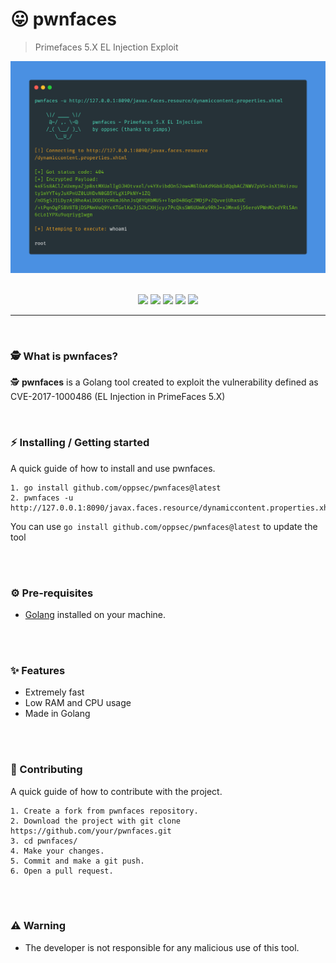 # 😛 pwnfaces
> Primefaces 5.X EL Injection Exploit

<div align="center">
    <img src="./assets/preview.png" width="850">
</div>

<br>

<p align="center">
    <img src="https://img.shields.io/github/license/oppsec/pwnfaces?color=cyan&logo=github&logoColor=cyan&style=for-the-badge">
    <img src="https://img.shields.io/github/issues/oppsec/pwnfaces?color=cyan&logo=github&logoColor=cyan&style=for-the-badge">
    <img src="https://img.shields.io/github/stars/oppsec/pwnfaces?color=cyan&label=STARS&logo=github&logoColor=cyan&style=for-the-badge">
    <img src="https://img.shields.io/github/forks/oppsec/pwnfaces?color=cyan&logo=github&logoColor=cyan&style=for-the-badge">
    <img src="https://img.shields.io/github/languages/code-size/oppsec/pwnfaces?color=cyan&logo=github&logoColor=cyan&style=for-the-badge">
</p>

___

<br>

### 🕵️ What is pwnfaces?
🕵️ **pwnfaces** is a Golang tool created to exploit the vulnerability defined as CVE-2017-1000486 (EL Injection in PrimeFaces 5.X)

<br>

### ⚡ Installing / Getting started

A quick guide of how to install and use pwnfaces.

```shell
1. go install github.com/oppsec/pwnfaces@latest
2. pwnfaces -u http://127.0.0.1:8090/javax.faces.resource/dynamiccontent.properties.xhtml
```

You can use `go install github.com/oppsec/pwnfaces@latest` to update the tool

<br><br>

### ⚙️ Pre-requisites
- [Golang](https://go.dev/dl/) installed on your machine.

<br><br>

### ✨ Features
- Extremely fast
- Low RAM and CPU usage
- Made in Golang

<br><br>

### 🔨 Contributing

A quick guide of how to contribute with the project.

```shell
1. Create a fork from pwnfaces repository.
2. Download the project with git clone https://github.com/your/pwnfaces.git
3. cd pwnfaces/
4. Make your changes.
5. Commit and make a git push.
6. Open a pull request.
```

<br><br>

### ⚠️ Warning
- The developer is not responsible for any malicious use of this tool.
